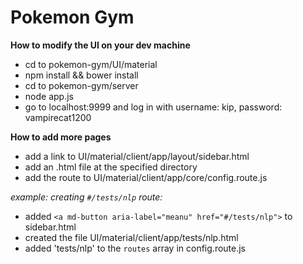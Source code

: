# Pokemon Gym

**How to modify the UI on your dev machine**
* cd to pokemon-gym/UI/material
* npm install && bower install
* cd to pokemon-gym/server
* node app.js
* go to localhost:9999 and log in with username: kip, password: vampirecat1200

**How to add more pages**
* add a link to UI/material/client/app/layout/sidebar.html
* add an .html file at the specified directory
* add the route to UI/material/client/app/core/config.route.js

*example: creating `#/tests/nlp` route:*
* added `<a md-button aria-label="meanu" href="#/tests/nlp">` to sidebar.html
* created the file UI/material/client/app/tests/nlp.html
* added 'tests/nlp' to the `routes` array in config.route.js

